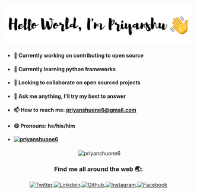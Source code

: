 [<img src = "intro.png">](https://github.com/priyanshuone6)

- #### 🔭 Currently working on contributing to open source 
- #### 🌱 Currently learning python frameworks
- #### 👯 Looking to collaborate on open sourced projects
<!-- - #### 🤔 I’m looking for help with ... -->
- #### 💬 Ask me anything, I’ll try my best to answer 
<!-- - #### 👨‍💻 My portfolio [here](https://priyanshuone6.github.io)
- #### 📝 I regulary write articles on -->
- #### 📫 How to reach me: priyanshuone6@gmail.com
- #### 😄 Pronouns: he/his/him
<!-- - #### ⚡ Fun fact: ... -->
- #### <p align="left"> [<img src="https://komarev.com/ghpvc/?username=priyanshuone6" alt="priyanshuone6" />](https://github.com/priyanshuone6)</p>

<p align="center">&nbsp;<img align="center" src="https://github-readme-stats.vercel.app/api?username=priyanshuone6&show_icons=true&count_private=true" alt="priyanshuone6" /></p>

  <h3 align="center">Find me all around the web 🌏:</h3>
  
  <p align="center">
<a href="https://twitter.com/priyanshuone6" target="blank">
  <img align="center" alt="Twitter" width="30px" src="https://image.flaticon.com/icons/svg/733/733579.svg" />
</a>
<a href="https://linkedin.com/in/priyanshuone6" target="blank">
  <img align="center" alt="Linkdein" width="30px" src="https://image.flaticon.com/icons/svg/174/174857.svg" />
</a>
<a href="https://github.com/priyanshuone6" target="blank">
  <img align="center" alt="Github" width="30px" src="https://image.flaticon.com/icons/svg/25/25231.svg" />
</a>
<a href="https://instagram.com/priyanshuone6" target="blank">
  <img align="center" alt="Instagram" width="30px" src="https://image.flaticon.com/icons/svg/2111/2111463.svg" />
</a>
<a href="https://www.facebook.com/priyanshuone6" target="blank">
  <img align="center" alt="Facebook" width="30px" src="https://image.flaticon.com/icons/svg/733/733547.svg" />
</a></p>
